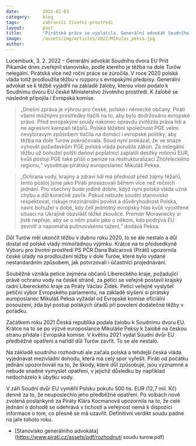 ```yaml
---
date:         2022-02-03
category:     blog
tags:         zahraničí životní-prostředí
layout:       post
title:        "Pirátská práce se vyplatila. Generální advokát Soudního dvora EU rozhodl, že je těžba v dole Turów nelegální"
image:        /assets/img/articles/2022/MIkulas_peksa.jpg
author:       
---
```

 
Lucemburk, 3. 2. 2022 – Generální advokát Soudního dvora EU Priit Pikamäe dnes zveřejnil stanovisko, podle kterého je těžba na dole Turów nelegální. Pirátská více než roční práce se zúročila. V roce 2020 polská vláda totiž prodloužila těžbu v rozporu s evropskými předpisy. Generální advokát se k těžbě vyjádřil na základě žaloby, kterou vloni podalo k Soudnímu dvoru EU české Ministerstvo životního prostředí. K žalobě se následně připojila i Evropská komise.

> „Dnešní zpráva je výhrou pro české, polské i německé občany. Piráti všemi možnými prostředky tlačili na to, aby bylo dodržováno evropské právo. Před evropskými soudy nakonec opravdu zvítězila práva lidí a ne agresivní kampaň těžařů. Polská těžební společnost PGE velmi nevybíravým způsobem tlačila na domácí i evropské politiky, aby těžba na dole Turów pokračovala. Soud nyní prokázal, že ve snaze vyhovět požadavkům PGE polská vláda porušila zákon. Za nelegální těžbu už bohužel polští daňoví poplatníci zaplatili desítky milionů EUR, kvůli postoji PGE také přišli o peníze na restrukturalizaci Zhořeleckého regionu,“ vysvětluje pirátský europoslanec Mikuláš Peksa.

> „Ochrana vody, krajiny a zdraví lidí má přednost před zájmy těžařů, tento postoj jsme jako Piráti prosazovali během více než ročních jednání. Pro všechny bude jedině dobře, když nyní polská vláda uzná chybu a důl konečně zavře. Pokud nebude soudní stanovisko respektovat, riskuje mezinárodní pověst a důvěryhodnost Polska, navíc bohužel v době, kdy čelí jednotný evropský hlas kvůli vyostřené situaci na Ukrajině obzvlášť těžké zkoušce. Premiér Morawiecký si jistě nepřeje, aby se o něm psalo jako o někom, kdo podrývá EU zevnitř a napomáhá putinovskému tažení,“ dodává Peksa.

Důl Turów měl ukončit těžbu v dubnu roku 2020, to se ale nestalo a důl dostal od polské vlády mimořádnou výjimku. Krátce na to předsedkyně Výboru pro životní prostředí PS PČR Dana Balcarová (Piráti) upozornila české úřady na prodloužení těžby v dole Turów, které bylo vydané nestandardním způsobem, jak potvrzovali i účastníci projednávání.

Souběžně vznikla petice zejména občanů Libereckého kraje, požadující právě ochranu vody na české straně, za petici se veřejně postavil krajský radní Libereckého kraje za Piráty Václav Žídek. Petici veřejně vyslyšel petiční výbor Evropského parlamentu, na základě slyšení si pirátský europoslanec Mikuláš Peksa vyžádal od Evropské komise oficiální posouzení, zda byl postup polských úřadů při povolení dodatečné těžby v pořádku.

Začátkem roku 2021 Česká republika podala žalobu k Soudnímu dvoru EU. Krátce na to se po výzvě europoslance Mikuláše Peksy k žalobě na českou stranu přidala i Evropská komise. V květnu 2021 vydal Soudní dvůr EU předběžné opatření a nařídil důl Turów zavřít. To se ale nestalo.

Na základě soudního rozhodnutí ale začala polská a tehdejší česká vláda vyjednávat mezivládní dohodu, která má celý spor vyřešit. Piráti od počátku jednání upozorňovali na to, že škody, které důl způsobuje, jsou významné a nebude snadné vymyslet opatření, v jejichž důsledku by například nedocházelo k úbytku vody.

V září Soudní dvůr EU vyměřil Polsku pokutu 500 tis. EUR (12,7 mil. Kč) denně za to, že neuposlechlo jeho předběžné opatření. Po volbách nově zvolená poslankyně za Piráty Klára Kocmanová upozornila na to, že celé jednání o dohodě se odehrává v tichosti a veřejnost nemá k dispozici informace o tom, co přesně se má uzavřít. Definitivní verdikt soudu padne na jaře tohoto roku.

* [Stanovisko generálního advokáta](https://www.pirati.cz/assets/pdf/rozhodnutí soudu turow.pdf)
